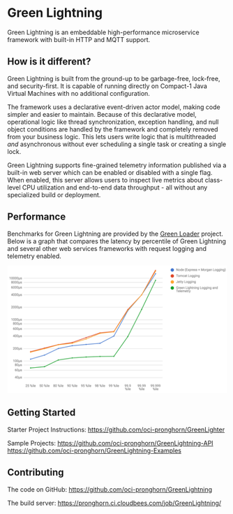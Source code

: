# Green Lightning
Green Lightning is an embeddable high-performance microservice framework with built-in HTTP and MQTT support.

## How is it different?
Green Lightning is built from the ground-up to be garbage-free, lock-free, and security-first. It is capable of running directly on Compact-1 Java Virtual Machines with no additional configuration.

The framework uses a declarative event-driven actor model, making code simpler and easier to maintain. Because of this declarative model, operational logic like thread synchronization, exception handling, and null object conditions are handled by the framework and completely removed from your business logic. This lets users write logic that is multithreaded *and* asynchronous without ever scheduling a single task or creating a single lock.

Green Lightning supports fine-grained telemetry information published via a built-in web server which can be enabled or disabled with a single flag. When enabled, this server allows users to inspect live metrics about class-level CPU utilization and end-to-end data throughput - all without any specialized build or deployment. 

## Performance
Benchmarks for Green Lightning are provided by the [Green Loader](https://github.com/oci-pronghorn/GreenLoader) project. Below is a graph that compares the latency by percentile of Green Lightning and several other web services frameworks with request logging and telemetry enabled.

![Green Lightning Benchmark](benchmark.png)

## Getting Started

Starter Project Instructions:
https://github.com/oci-pronghorn/GreenLighter

Sample Projects:
https://github.com/oci-pronghorn/GreenLightning-API
https://github.com/oci-pronghorn/GreenLightning-Examples

## Contributing

The code on GitHub:
https://github.com/oci-pronghorn/GreenLightning

The build server:
https://pronghorn.ci.cloudbees.com/job/GreenLightning/

